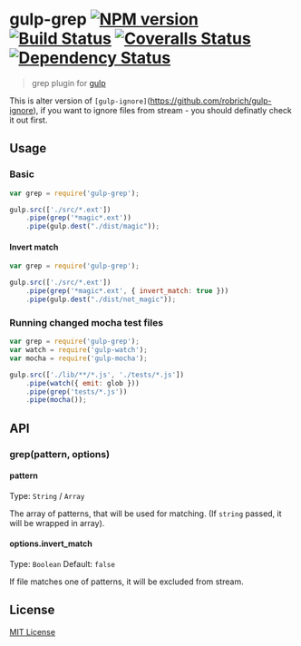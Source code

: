 # gulp-grep [![NPM version][npm-image]][npm-url] [![Build Status][travis-image]][travis-url] [![Coveralls Status][coveralls-image]][coveralls-url] [![Dependency Status][depstat-image]][depstat-url]

> grep plugin for [gulp](https://github.com/wearefractal/gulp)

This is alter version of `[gulp-ignore]`(https://github.com/robrich/gulp-ignore), if you want to ignore files from stream - you should definatly check it out first.

## Usage

### Basic

```javascript
var grep = require('gulp-grep');

gulp.src(['./src/*.ext'])
    .pipe(grep('*magic*.ext'))
    .pipe(gulp.dest("./dist/magic"));
```

#### Invert match

```javascript
var grep = require('gulp-grep');

gulp.src(['./src/*.ext'])
    .pipe(grep('*magic*.ext', { invert_match: true }))
    .pipe(gulp.dest("./dist/not_magic"));
```

### Running changed mocha test files

```javascript
var grep = require('gulp-grep');
var watch = require('gulp-watch');
var mocha = require('gulp-mocha');

gulp.src(['./lib/**/*.js', './tests/*.js'])
    .pipe(watch({ emit: glob }))
    .pipe(grep('tests/*.js'))
    .pipe(mocha());
```

## API

### grep(pattern, options)

#### pattern
Type: `String` / `Array`

The array of patterns, that will be used for matching. (If `string` passed, it will be wrapped in array).

#### options.invert_match
Type: `Boolean`
Default: `false`

If file matches one of patterns, it will be excluded from stream.

## License

[MIT License](http://en.wikipedia.org/wiki/MIT_License)

[npm-url]: https://npmjs.org/package/gulp-grep
[npm-image]: https://badge.fury.io/js/gulp-grep.png

[travis-url]: http://travis-ci.org/floatdrop/gulp-grep
[travis-image]: https://secure.travis-ci.org/floatdrop/gulp-grep.png?branch=master

[coveralls-url]: https://coveralls.io/r/floatdrop/gulp-grep
[coveralls-image]: https://coveralls.io/repos/floatdrop/gulp-grep/badge.png

[depstat-url]: https://david-dm.org/floatdrop/gulp-grep
[depstat-image]: https://david-dm.org/floatdrop/gulp-grep.png
